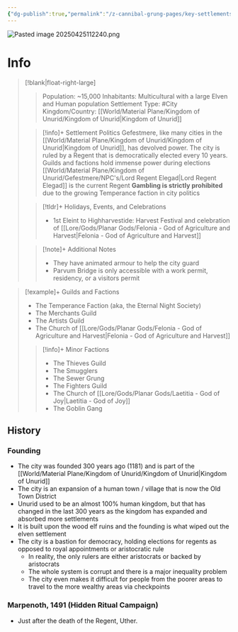 ```yaml
---
{"dg-publish":true,"permalink":"/z-cannibal-grung-pages/key-settlements/cgp-gefestmere/"}
---
```


![Pasted image 20250425112240.png](/img/user/z_Assets/Pasted%20image%2020250425112240.png)

<div class="transclusion internal-embed is-loaded"><div class="markdown-embed">



# Info
>[!blank|float-right-large]
>>Population: ~15,000
>>Inhabitants: Multicultural with a large Elven and Human population
>>Settlement Type: #City
>>Kingdom/Country: [[World/Material Plane/Kingdom of Unurid/Kingdom of Unurid\|Kingdom of Unurid]]
>
>>[!info]+ Settlement Politics
>>Gefestmere, like many cities in the [[World/Material Plane/Kingdom of Unurid/Kingdom of Unurid\|Kingdom of Unurid]], has devolved power. The city is ruled by a Regent that is democratically elected every 10 years.
>>Guilds and factions hold immense power during elections
>>[[World/Material Plane/Kingdom of Unurid/Gefestmere/NPC's/Lord Regent Elegad\|Lord Regent Elegad]] is the current Regent
>>**Gambling is strictly prohibited** due to the growing Temperance faction in city politics
>
>>[!tldr]+ Holidays, Events, and Celebrations
>>- 1st Eleint to Highharvestide: Harvest Festival and celebration of [[Lore/Gods/Planar Gods/Felonia - God of Agriculture and Harvest\|Felonia - God of Agriculture and Harvest]]
>
>>[!note]+ Additional Notes
>>- They have animated armour to help the city guard
>>- Parvum Bridge is only accessible with a work permit, residency, or a visitors permit 


>[!example]+ Guilds and Factions
>- The Temperance Faction (aka, the Eternal Night Society)
>- The Merchants Guild
>- The Artists Guild
>- The Church of [[Lore/Gods/Planar Gods/Felonia - God of Agriculture and Harvest\|Felonia - God of Agriculture and Harvest]]
>>[!info]+ Minor Factions
>>- The Thieves Guild
>>- The Smugglers
>>- The Sewer Grung 
>>- The Fighters Guild
>>- The Church of [[Lore/Gods/Planar Gods/Laetitia - God of Joy\|Laetitia - God of Joy]]
>>- The Goblin Gang 

## History
### Founding
- The city was founded 300 years ago (1181) and is part of the [[World/Material Plane/Kingdom of Unurid/Kingdom of Unurid\|Kingdom of Unurid]]
- The city is an expansion of a human town / village that is now the Old Town District
- Unurid used to be an almost 100% human kingdom, but that has changed in the last 300 years as the kingdom has expanded and absorbed more settlements
- It is built upon the wood elf ruins and the founding is what wiped out the elven settlement
- The city is a bastion for democracy, holding elections for regents as opposed to royal appointments or aristocratic rule
	- In reality, the only rulers are either aristocrats or backed by aristocrats
	- The whole system is corrupt and there is a major inequality problem
	- The city even makes it difficult for people from the poorer areas to travel to the more wealthy areas via checkpoints

### Marpenoth, 1491 (Hidden Ritual Campaign)
- Just after the death of the Regent, Uther.

</div></div>


